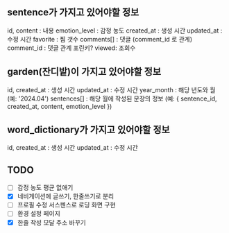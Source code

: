 ## sentence가 가지고 있어야할 정보

id,
content : 내용
emotion_level : 감정 농도
created_at : 생성 시간
updated_at : 수정 시간
favorite : 찜 갯수
comments[] : 댓글 (comment_id 로 관계)
comment_id : 댓글 관계 포린키?
viewed: 조회수

## garden(잔디밭)이 가지고 있어야할 정보

id,
created_at : 생성 시간
updated_at : 수정 시간
year_month : 해당 년도와 월 (예: '2024.04')
sentences[] : 해당 월에 작성된 문장의 정보 (예: { sentence_id, created_at, content, emotion_level })

## word_dictionary가 가지고 있어야할 정보

id,
created_at : 생성 시간
updated_at : 수정 시간

## TODO

- [ ] 감정 농도 평균 없애기
- [x] 네비게이션에 글쓰기, 한줄쓰기로 분리
- [ ] 프로필 수정 서스펜스로 로딩 화면 구현
- [ ] 환경 설정 페이지
- [x] 한줄 작성 모달 주소 바꾸기
